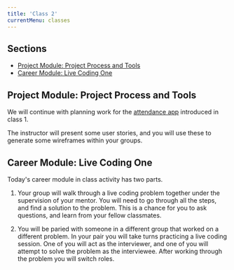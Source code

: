 ```yaml
---
title: 'Class 2'
currentMenu: classes
---
```


## Sections

- [Project Module: Project Process and Tools](#project-module-project-process)
- [Career Module: Live Coding One](#career-module-live-coding-one)

## Project Module: Project Process and Tools

We will continue with planning work for the [attendance app](../1/) introduced in class 1.

The instructor will present some user stories, and you will use these to generate some wireframes within your groups.

## Career Module: Live Coding One

Today's career module in class activity has two parts.

1. Your group will walk through a live coding problem together under the supervision of your mentor. You will need to go through all the steps, and find a solution to the problem. This is a chance for you to ask questions, and learn from your fellow classmates.

2. You will be paried with someone in a different group that worked on a different problem. In your pair you will take turns practicing a live coding session. One of you will act as the interviewer, and one of you will attempt to solve the problem as the interviewee. After working through the problem you will switch roles.